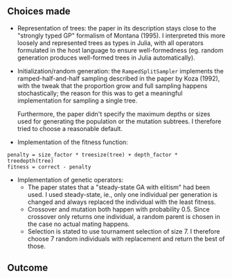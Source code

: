 ## Choices made

- Representation of trees: the paper in its description stays close to the "strongly typed
  GP" formalism of Montana (1995).  I interpreted this more loosely and represented trees as types
  in Julia, with all operators formulated in the host language to ensure well-formedness
  (eg. random generation produces well-formed trees in Julia automatically).
- Initialization/random generation: the `RampedSplitSampler` implements the ramped-half-and-half
  sampling described in the paper by Koza (1992), with the tweak that the proportion grow and full
  sampling happens stochastically; the reason for this was to get a meaningful implementation for 
  sampling a single tree.
  
  Furthermore, the paper didn't specify the maximum depths or sizes used
  for generating the population or the mutation subtrees.  I therefore tried to choose a
  reasonable default.
- Implementation of the fitness function:
```
penalty = size_factor * treesize(tree) + depth_factor * treedepth(tree)
fitness = correct - penalty
```
- Implementation of genetic operators:
    * The paper states that a "steady-state GA with elitism" had been used.
      I used steady-state, ie., only one individual per generation is changed
      and always replaced the individual with the least fitness.
    * Crossover and mutation both happen with probability 0.5.  Since crossover
      only returns one individual, a random parent is chosen in the case no actual 
      mating happens.
    * Selection is stated to use tournament selection of size 7.  I therefore choose
      7 random individuals with replacement and return the best of those.


## Outcome

